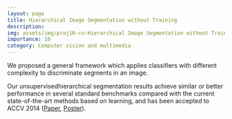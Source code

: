 ```yaml
---
layout: page
title: Hierarchical Image Segmentation without Training
description: 
img: assets/img/proj10-cv-Hierarchical Image Segmentation without Training.png
importance: 10
category: Computer vision and multimedia
---
```


<p>
    We proposed a general framework which applies classifiers with different complexity to discriminate segments in an image.
</p>
<p>
    Our unsupervisedhierarchical segmentation results achieve similar or better performance in several standard benchmarks compared with the current state-of-the-art methods based on learning, and has been accepted to ACCV 2014 (<a href="https://f6d60bef-de96-4b94-b613-4913f88f2f0f.filesusr.com/ugd/e150d8_242e704833024ea4a6723dfd884e85ff.pdf">Paper</a>, <a href="https://f6d60bef-de96-4b94-b613-4913f88f2f0f.filesusr.com/ugd/e150d8_f6c41538d19a4788a7efd64ffcfd01be.pdf">Poster</a>).
</p>